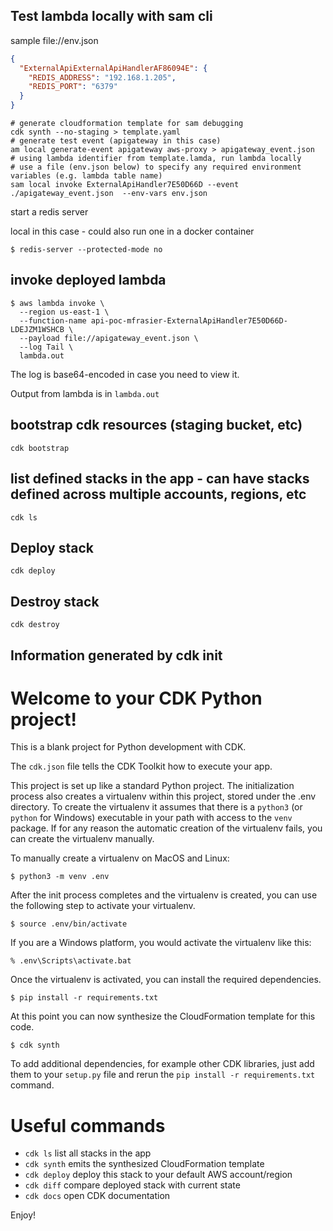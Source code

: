 

## Test lambda locally with sam cli

sample file://env.json
```json
{
  "ExternalApiExternalApiHandlerAF86094E": {
    "REDIS_ADDRESS": "192.168.1.205",
    "REDIS_PORT": "6379"
  }
}
```

```shell script
# generate cloudformation template for sam debugging
cdk synth --no-staging > template.yaml
# generate test event (apigateway in this case)
am local generate-event apigateway aws-proxy > apigateway_event.json
# using lambda identifier from template.lamda, run lambda locally
# use a file (env.json below) to specify any required environment variables (e.g. lambda table name)
sam local invoke ExternalApiHandler7E50D66D --event ./apigateway_event.json  --env-vars env.json
```

start a redis server

local in this case - could also run one in a docker container

`$ redis-server --protected-mode no`

## invoke deployed lambda
```shell script
$ aws lambda invoke \
  --region us-east-1 \
  --function-name api-poc-mfrasier-ExternalApiHandler7E50D66D-LDEJZM1WSHCB \
  --payload file://apigateway_event.json \
  --log Tail \
  lambda.out
```
The log is base64-encoded in case you need to view it.

Output from lambda is in `lambda.out` 

## bootstrap cdk resources (staging bucket, etc)
`cdk bootstrap`

## list defined stacks in the app - can have stacks defined across multiple accounts, regions, etc 
`cdk ls`

## Deploy stack
`cdk deploy` 

## Destroy stack
`cdk destroy`

## Information generated by cdk init 
# Welcome to your CDK Python project!

This is a blank project for Python development with CDK.

The `cdk.json` file tells the CDK Toolkit how to execute your app.

This project is set up like a standard Python project.  The initialization
process also creates a virtualenv within this project, stored under the .env
directory.  To create the virtualenv it assumes that there is a `python3`
(or `python` for Windows) executable in your path with access to the `venv`
package. If for any reason the automatic creation of the virtualenv fails,
you can create the virtualenv manually.

To manually create a virtualenv on MacOS and Linux:

```
$ python3 -m venv .env
```

After the init process completes and the virtualenv is created, you can use the following
step to activate your virtualenv.

```
$ source .env/bin/activate
```

If you are a Windows platform, you would activate the virtualenv like this:

```
% .env\Scripts\activate.bat
```

Once the virtualenv is activated, you can install the required dependencies.

```
$ pip install -r requirements.txt
```

At this point you can now synthesize the CloudFormation template for this code.

```
$ cdk synth
```

To add additional dependencies, for example other CDK libraries, just add
them to your `setup.py` file and rerun the `pip install -r requirements.txt`
command.

# Useful commands

 * `cdk ls`          list all stacks in the app
 * `cdk synth`       emits the synthesized CloudFormation template
 * `cdk deploy`      deploy this stack to your default AWS account/region
 * `cdk diff`        compare deployed stack with current state
 * `cdk docs`        open CDK documentation

Enjoy!
